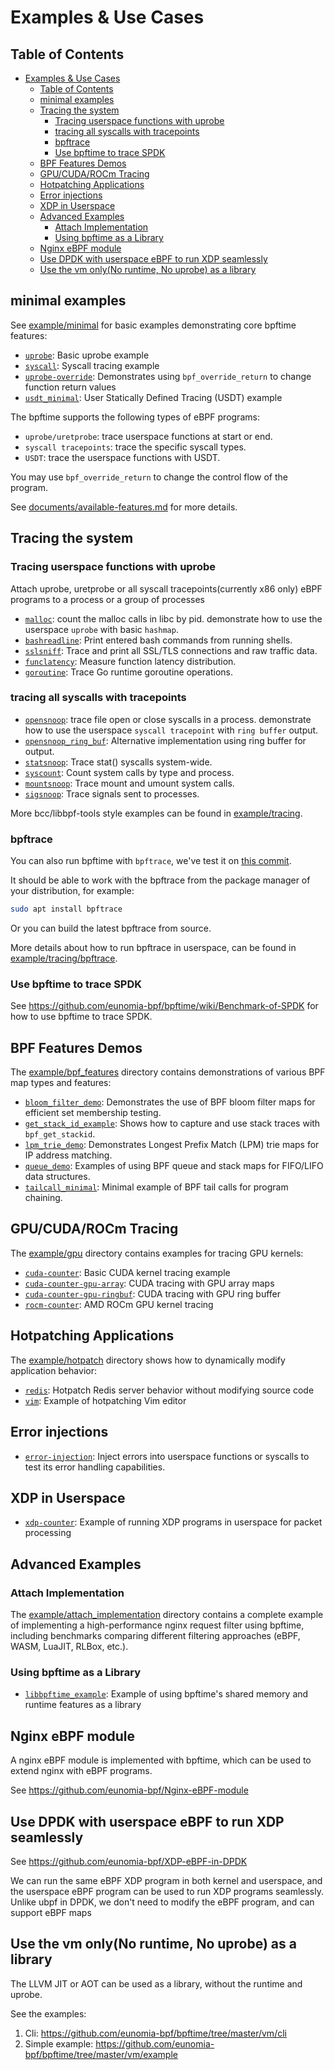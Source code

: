 # Examples & Use Cases

## Table of Contents

- [Examples \& Use Cases](#examples--use-cases)
  - [Table of Contents](#table-of-contents)
  - [minimal examples](#minimal-examples)
  - [Tracing the system](#tracing-the-system)
    - [Tracing userspace functions with uprobe](#tracing-userspace-functions-with-uprobe)
    - [tracing all syscalls with tracepoints](#tracing-all-syscalls-with-tracepoints)
    - [bpftrace](#bpftrace)
    - [Use bpftime to trace SPDK](#use-bpftime-to-trace-spdk)
  - [BPF Features Demos](#bpf-features-demos)
  - [GPU/CUDA/ROCm Tracing](#gpucudarocm-tracing)
  - [Hotpatching Applications](#hotpatching-applications)
  - [Error injections](#error-injections)
  - [XDP in Userspace](#xdp-in-userspace)
  - [Advanced Examples](#advanced-examples)
    - [Attach Implementation](#attach-implementation)
    - [Using bpftime as a Library](#using-bpftime-as-a-library)
  - [Nginx eBPF module](#nginx-ebpf-module)
  - [Use DPDK with userspace eBPF to run XDP seamlessly](#use-dpdk-with-userspace-ebpf-to-run-xdp-seamlessly)
  - [Use the vm only(No runtime, No uprobe) as a library](#use-the-vm-onlyno-runtime-no-uprobe-as-a-library)

## minimal examples

See [example/minimal](https://github.com/eunomia-bpf/bpftime/tree/master/example/minimal) for basic examples demonstrating core bpftime features:

- [`uprobe`](https://github.com/eunomia-bpf/bpftime/tree/master/example/minimal): Basic uprobe example
- [`syscall`](https://github.com/eunomia-bpf/bpftime/tree/master/example/minimal): Syscall tracing example
- [`uprobe-override`](https://github.com/eunomia-bpf/bpftime/tree/master/example/minimal): Demonstrates using `bpf_override_return` to change function return values
- [`usdt_minimal`](https://github.com/eunomia-bpf/bpftime/tree/master/example/minimal/usdt_minimal): User Statically Defined Tracing (USDT) example

The bpftime supports the following types of eBPF programs:

- `uprobe/uretprobe`: trace userspace functions at start or end.
- `syscall tracepoints`: trace the specific syscall types.
- `USDT`: trace the userspace functions with USDT.

You may use `bpf_override_return` to change the control flow of the program.

See [documents/available-features.md](https://github.com/eunomia-bpf/bpftime/tree/master/documents/avaliable-features.md) for more details.

## Tracing the system

### Tracing userspace functions with uprobe

Attach uprobe, uretprobe or all syscall tracepoints(currently x86 only) eBPF programs to a process or a group of processes

- [`malloc`](https://github.com/eunomia-bpf/bpftime/tree/master/example/malloc): count the malloc calls in libc by pid. demonstrate how to use the userspace `uprobe` with basic `hashmap`.
- [`bashreadline`](https://github.com/eunomia-bpf/bpftime/tree/master/example/tracing/bashreadline): Print entered bash commands from running shells.
- [`sslsniff`](https://github.com/eunomia-bpf/bpftime/tree/master/example/tracing/sslsniff): Trace and print all SSL/TLS connections and raw traffic data.
- [`funclatency`](https://github.com/eunomia-bpf/bpftime/tree/master/example/tracing/funclatency): Measure function latency distribution.
- [`goroutine`](https://github.com/eunomia-bpf/bpftime/tree/master/example/tracing/goroutine): Trace Go runtime goroutine operations.

### tracing all syscalls with tracepoints

- [`opensnoop`](https://github.com/eunomia-bpf/bpftime/tree/master/example/tracing/opensnoop): trace file open or close syscalls in a process. demonstrate how to use the userspace `syscall tracepoint` with `ring buffer` output.
- [`opensnoop_ring_buf`](https://github.com/eunomia-bpf/bpftime/tree/master/example/tracing/opensnoop_ring_buf): Alternative implementation using ring buffer for output.
- [`statsnoop`](https://github.com/eunomia-bpf/bpftime/tree/master/example/tracing/statsnoop): Trace stat() syscalls system-wide.
- [`syscount`](https://github.com/eunomia-bpf/bpftime/tree/master/example/tracing/syscount): Count system calls by type and process.
- [`mountsnoop`](https://github.com/eunomia-bpf/bpftime/tree/master/example/tracing/mountsnoop): Trace mount and umount system calls.
- [`sigsnoop`](https://github.com/eunomia-bpf/bpftime/tree/master/example/tracing/sigsnoop): Trace signals sent to processes.

More bcc/libbpf-tools style examples can be found in [example/tracing](https://github.com/eunomia-bpf/bpftime/tree/master/example/tracing).

### bpftrace

You can also run bpftime with `bpftrace`, we've test it on [this commit](https://github.com/iovisor/bpftrace/commit/75aca47dd8e1d642ff31c9d3ce330e0c616e5b96).

It should be able to work with the bpftrace from the package manager of your distribution, for example:

```bash
sudo apt install bpftrace
```

Or you can build the latest bpftrace from source.

More details about how to run bpftrace in userspace, can be found in [example/tracing/bpftrace](https://github.com/eunomia-bpf/bpftime/tree/master/example/tracing/bpftrace).

### Use bpftime to trace SPDK

See <https://github.com/eunomia-bpf/bpftime/wiki/Benchmark-of-SPDK> for how to use bpftime to trace SPDK.

## BPF Features Demos

The [example/bpf_features](https://github.com/eunomia-bpf/bpftime/tree/master/example/bpf_features) directory contains demonstrations of various BPF map types and features:

- [`bloom_filter_demo`](https://github.com/eunomia-bpf/bpftime/tree/master/example/bpf_features/bloom_filter_demo): Demonstrates the use of BPF bloom filter maps for efficient set membership testing.
- [`get_stack_id_example`](https://github.com/eunomia-bpf/bpftime/tree/master/example/bpf_features/get_stack_id_example): Shows how to capture and use stack traces with `bpf_get_stackid`.
- [`lpm_trie_demo`](https://github.com/eunomia-bpf/bpftime/tree/master/example/bpf_features/lpm_trie_demo): Demonstrates Longest Prefix Match (LPM) trie maps for IP address matching.
- [`queue_demo`](https://github.com/eunomia-bpf/bpftime/tree/master/example/bpf_features/queue_demo): Examples of using BPF queue and stack maps for FIFO/LIFO data structures.
- [`tailcall_minimal`](https://github.com/eunomia-bpf/bpftime/tree/master/example/bpf_features/tailcall_minimal): Minimal example of BPF tail calls for program chaining.

## GPU/CUDA/ROCm Tracing

The [example/gpu](https://github.com/eunomia-bpf/bpftime/tree/master/example/gpu) directory contains examples for tracing GPU kernels:

- [`cuda-counter`](https://github.com/eunomia-bpf/bpftime/tree/master/example/gpu/cuda-counter): Basic CUDA kernel tracing example
- [`cuda-counter-gpu-array`](https://github.com/eunomia-bpf/bpftime/tree/master/example/gpu/cuda-counter-gpu-array): CUDA tracing with GPU array maps
- [`cuda-counter-gpu-ringbuf`](https://github.com/eunomia-bpf/bpftime/tree/master/example/gpu/cuda-counter-gpu-ringbuf): CUDA tracing with GPU ring buffer
- [`rocm-counter`](https://github.com/eunomia-bpf/bpftime/tree/master/example/gpu/rocm-counter): AMD ROCm GPU kernel tracing

## Hotpatching Applications

The [example/hotpatch](https://github.com/eunomia-bpf/bpftime/tree/master/example/hotpatch) directory shows how to dynamically modify application behavior:

- [`redis`](https://github.com/eunomia-bpf/bpftime/tree/master/example/hotpatch/redis): Hotpatch Redis server behavior without modifying source code
- [`vim`](https://github.com/eunomia-bpf/bpftime/tree/master/example/hotpatch/vim): Example of hotpatching Vim editor

## Error injections

- [`error-injection`](https://github.com/eunomia-bpf/bpftime/tree/master/example/error-inject): Inject errors into userspace functions or syscalls to test its error handling capabilities.

## XDP in Userspace

- [`xdp-counter`](https://github.com/eunomia-bpf/bpftime/tree/master/example/xdp-counter): Example of running XDP programs in userspace for packet processing

## Advanced Examples

### Attach Implementation

The [example/attach_implementation](https://github.com/eunomia-bpf/bpftime/tree/master/example/attach_implementation) directory contains a complete example of implementing a high-performance nginx request filter using bpftime, including benchmarks comparing different filtering approaches (eBPF, WASM, LuaJIT, RLBox, etc.).

### Using bpftime as a Library

- [`libbpftime_example`](https://github.com/eunomia-bpf/bpftime/tree/master/example/libbpftime_example): Example of using bpftime's shared memory and runtime features as a library

## Nginx eBPF module

A nginx eBPF module is implemented with bpftime, which can be used to extend nginx with eBPF programs.

See <https://github.com/eunomia-bpf/Nginx-eBPF-module>

## Use DPDK with userspace eBPF to run XDP seamlessly

See <https://github.com/eunomia-bpf/XDP-eBPF-in-DPDK>

We can run the same eBPF XDP program in both kernel and userspace, and the userspace eBPF program can be used to run XDP programs seamlessly. Unlike ubpf in DPDK, we don't need to modify the eBPF program, and can support eBPF maps

## Use the vm only(No runtime, No uprobe) as a library

The LLVM JIT or AOT can be used as a library, without the runtime and uprobe.

See the examples:

1. Cli: <https://github.com/eunomia-bpf/bpftime/tree/master/vm/cli>
2. Simple example: <https://github.com/eunomia-bpf/bpftime/tree/master/vm/example>
